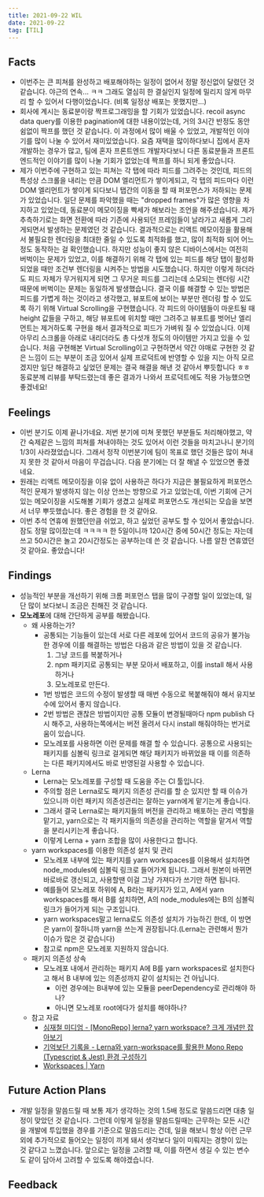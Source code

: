 ```yaml
---
title: 2021-09-22 WIL
date: 2021-09-22
tag: [TIL]
---
```


## Facts

- 이번주는 큰 피쳐를 완성하고 배포해야하는 일정이 없어서 정말 정신없이 달렸던 것 같습니다. 야근의 연속... ㅋㅋ 그래도 열심히 한 결실인지 일정에 밀리지 않게 마무리 할 수 있어서 다행이었습니다. (비록 일정상 배포는 못했지만...)
- 회사에 계시는 동료분이랑 짝프로그래밍을 할 기회가 있었습니다. recoil async data query를 이용한 pagination에 대한 내용이었는데, 거의 3시간 반정도 동안 쉼없이 짝프를 했던 것 같습니다. 이 과정에서 많이 배울 수 있었고, 개발적인 이야기를 많이 나눌 수 있어서 재미있었습니다. 요즘 재택을 많이하다보니 집에서 혼자 개발하는 경우가 많고, 팀에 혼자 프론트엔드 개발자다보니 다른 동료분들과 프론트엔드적인 이야기를 많이 나눌 기회가 없었는데 짝프를 하니 되게 좋았습니다.
- 제가 이번주에 구현하고 있는 피쳐는 각 탭에 따라 피드를 그려주는 것인데, 피드의 특성상 스크롤을 내리는 만큼 DOM 엘리먼트가 쌓이게되고, 각 탭의 피드마다 이런 DOM 엘리먼트가 쌓이게 되다보니 탭간의 이동을 할 때 퍼포먼스가 저하되는 문제가 있었습니다. 일단 문제를 파악했을 때는 "dropped frames"가 많은 영향을 차지하고 있었는데, 동료분이 메모이징을 빡세가 해보라는 조언을 해주셨습니다. 제가 추측하기로는 화면 전환에 따라 기존에 사용되던 프레임들이 날라가고 새롭게 그리게되면서 발생하는 문제였던 것 같습니다. 결과적으로는 리액트 메모이징을 활용해서 불필요한 렌더링을 최대한 줄일 수 있도록 최적화를 했고, 많이 최적화 되어 어느정도 동작하는 걸 확인했습니다. 하지만 성능이 좋지 않은 디바이스에서는 여전히 버벅이는 문제가 있었고, 이를 해결하기 위해 각 탭에 있는 피드를 해당 탭이 활성화 되었을 때만 조건부 렌더링을 시켜주는 방법을 시도했습니다. 하지만 이렇게 하더라도 피드 자체가 무거워지게 되면 그 무거운 피드를 그리는데 소모되는 렌더링 시간 때문에 버벅이는 문제는 동일하게 발생했습니다. 결국 이를 해결할 수 있는 방법은 피드를 가볍게 하는 것이라고 생각했고, 뷰포트에 보이는 부분만 렌더링 할 수 있도록 하기 위해 Virtual Scrolling을 구현했습니다. 각 피드의 아이템들이 마운트될 때 height 값들을 구하고, 해당 뷰포트에 위치할 때만 그려주고 뷰포트를 벗어난 엘리먼트는 제거하도록 구현을 해서 결과적으로 피드가 가벼워 질 수 있었습니다. 이제 아무리 스크롤을 아래로 내리더라도 총 다섯개 정도의 아이템만 가지고 있을 수 있습니다. 처음 구현해본 Virtual Scrolling이고 구현하면서 약간 야매로 구현한 것 같은 느낌이 드는 부분이 조금 있어서 실제 프로덕트에 반영할 수 있을 지는 아직 모르겠지만 일단 해결하고 싶었던 문제는 결국 해결을 해낸 것 같아서 뿌듯합니다 ㅎㅎ 동료분께 리뷰를 부탁드렸는데 좋은 결과가 나와서 프로덕트에도 적용 가능했으면 좋겠네요!

## Feelings

- 이번 분기도 이제 끝나가네요. 저번 분기에 미쳐 못했던 부분들도 처리해야했고, 약간 숙제같은 느낌의 피쳐를 쳐내야하는 것도 있어서 이런 것들을 마치고나니 분기의 1/3이 사라졌었습니다. 그래서 정작 이번분기에 팀이 목표로 했던 것들은 많이 쳐내지 못한 것 같아서 마음이 무겁습니다. 다음 분기에는 더 잘 해낼 수 있었으면 좋겠네요.
- 원래는 리액트 메모이징을 이유 없이 사용하곤 하다가 지금은 불필요하게 퍼포먼스적인 문제가 발생하지 않는 이상 안쓰는 방향으로 가고 있었는데, 이번 기회에 근거있는 메모이징을 시도해볼 기회가 생겼고 실제로 퍼포먼스도 개선되는 모습을 보면서 너무 뿌듯했습니다. 좋은 경험을 한 것 같아요.
- 이번 추석 연휴에 원했던만큼 쉬었고, 하고 싶었던 공부도 할 수 있어서 좋았습니다. 잠도 정말 많이잤는데 ㅋㅋㅋㅋ 한 5일이니까 120시간 중에 50시간 정도는 자는데 쓰고 50시간은 놀고 20시간정도는 공부하는데 쓴 것 같습니다. 나름 알찬 연휴였던 것 같아요. 좋았습니다!

## Findings

- 성능적인 부분을 개선하기 위해 크롬 퍼포먼스 탭을 많이 구경할 일이 있었는데, 일단 많이 보다보니 조금은 친해진 것 같습니다.
- **모노레포**에 대해 간단하게 공부를 해봤습니다.
  - 왜 사용하는가?
      - 공통되는 기능들이 있는데 서로 다른 레포에 있어서 코드의 공유가 불가능한 경우에 이를 해결하는 방법은 다음과 같은 방법이 있을 것 같습니다.
          1. 그냥 코드를 복붙하거나
          2. npm 패키지로 공통되는 부분 모아서 배포하고, 이를 install 해서 사용하거나
          3. 모노레포로 만든다.
      - 1번 방법은 코드의 수정이 발생할 때 매번 수동으로 복붙해줘야 해서 유지보수에 있어서 좋지 않습니다.
      - 2번 방법은 괜찮은 방법이지만 공통 모듈이 변경될때마다 npm publish 다시 해주고, 사용하는쪽에서는 버전 올려서 다시 install 해줘야하는 번거로움이 있습니다.
      - 모노레포를 사용하면 이런 문제를 해결 할 수 있습니다. 공통으로 사용되는 패키지를 심볼릭 링크로 걸게되면 해당 패키지가 바뀌었을 때 이를 의존하는 다른 패키지에서도 바로 반영된걸 사용할 수 있습니다.
  - Lerna
      - Lerna는 모노레포를 구성할 때 도움을 주는 CI 툴입니다.
      - 주의할 점은 Lerna로도 패키지 의존성 관리를 할 순 있지만 할 때 이슈가 있으니까 이런 패키지 의존성관리는 잘하는 yarn에게 맡기는게 좋습니다.
      - 그래서 결국 Lerna로는 패키지들의 버전을 관리하고 배포하는 관리 역할을 맡기고, yarn으로는 각 패키지들의 의존성을 관리하는 역할을 맡겨서 역할을 분리시키는게 좋습니다.
      - 이렇게 Lerna + yarn 조합을 많이 사용한다고 합니다.
  - yarn workspaces를 이용한 의존성 설치 및 관리
      - 모노레포 내부에 있는 패키지를 yarn workspaces를 이용해서 설치하면 node_modules에 심볼릭 링크로 들어가게 됩니다. 그래서 원본이 바뀌면 바로바로 갱신되고, 사용할땐 이걸 그냥 가져다가 쓰기만 하면 됩니다.
      - 예를들어 모노레포 하위에 A, B라는 패키지가 있고, A에서 yarn workspaces를 해서 B를 설치하면, A의 node_modules에는 B의 심볼릭 링크가 들어가게 되는 구조입니다.
      - yarn workspaces말고 lerna로도 의존성 설치가 가능하긴 한데, 이 방면은 yarn이 잘하니까 yarn을 쓰는게 권장됩니다.(Lerna는 관련해서 뭔가 이슈가 많은 것 같습니다)
      - 참고로 npm은 모노레포 지원하지 않습니다.
  - 패키지 의존성 상속
      - 모노레포 내에서 관리하는 패키지 A에 B를 yarn workspaces로 설치한다고 해서 B 내부에 있는 의존성까지 같이 설치되는 건 아닙니다.
        - 이런 경우에는 B내부에 있는 모듈을 peerDependency로 관리해야 하나?
        - 아니면 모노레포 root에다가 설치를 해야하나?
  - 참고 자료
      - [심재철 미디엄 - \[MonoRepo\] lerna? yarn workspace? 크게 개념만 잡아보기](https://simsimjae.medium.com/monorepo-lerna-yarn-workspace-%ED%81%AC%EA%B2%8C-%EA%B0%9C%EB%85%90%EB%A7%8C-%EC%9E%A1%EC%95%84%EB%B3%B4%EA%B8%B0-c58bc4ba31fe)
      - [기억보단 기록을 - Lerna와 yarn-workspace를 활용한 Mono Repo (Typescript & Jest) 환경 구성하기](https://jojoldu.tistory.com/585)
      - [Workspaces | Yarn](https://classic.yarnpkg.com/en/docs/workspaces/)


## Future Action Plans

- 개발 일정을 말씀드릴 때 보통 제가 생각하는 것의 1.5배 정도로 말씀드리면 대충 일정이 맞았던 것 같습니다. 그런데 이렇게 일정을 말씀드릴때는 근무하는 모든 시간을 개발에 투입했을 경우를 기준으로 말씀드리는 건데, 일을 해보니 항상 이런 근무 외에 추가적으로 들어오는 일정이 끼게 돼서 생각보다 일이 미뤄지는 경향이 있는 것 같다고 느꼈습니다. 앞으로는 일정을 고려할 때, 이를 하면서 생길 수 있는 변수도 같이 담아서 고려할 수 있도록 해야겠습니다.

## Feedback
